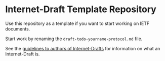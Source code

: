 # Internet-Draft Template Repository

Use this repository as a template if you want to start working on IETF documents.

Start work by renaming the `draft-todo-yourname-protocol.md` file.

See the [guidelines to authors of
Internet-Drafts](https://www.ietf.org/standards/ids/guidelines/) for information
on what an Internet-Draft is.
